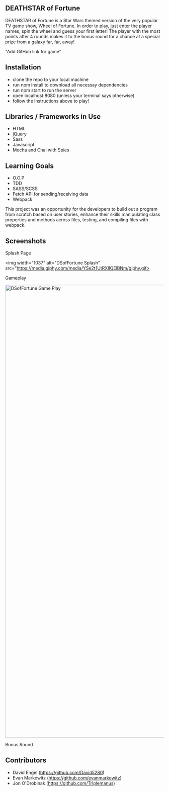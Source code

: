 ## DEATHSTAR of Fortune

DEATHSTAR of Fortune is a Star Wars themed version of the very popular TV game show, Wheel of Fortune. In order to play, 
just enter the player names, spin the wheel and guess your first letter! The player with the most points after 4 rounds 
makes it to the bonus round for a chance at a special prize from a galaxy far, far, away!

"Add GitHub link for game"

## Installation

 - clone the repo to your local machine
 - run npm install to download all necessay dependencies
 - run npm start to run the server
 - open localhost:8080 (unless your terminal says otherwise)
 - follow the instructions above to play!
 
 ## Libraries / Frameworks in Use
 
 - HTML
 - jQuery
 - Sass
 - Javascript
 - Mocha and Chai with Spies

## Learning Goals
 - O.O.P
 - TDD
 - SASS/SCSS
 - Fetch API for sending/receiving data
 - Webpack

This project was an opportunity for the developers to build out a program from scratch based on user stories, enhance 
their skills manipulating class properties and methods across files, testing, and compiling files with webpack. 

## Screenshots

Splash Page

<img width="1037" alt="DSofFortune Splash" src="https://media.giphy.com/media/YSe2t1UtRXlIQElBNm/giphy.gif>


Gameplay

<img width="1440" alt="DSofFortune Game Play" src="https://user-images.githubusercontent.com/17992280/58518679-58a2e680-816d-11e9-907f-bee8b9c3368a.png">


Bonus Round


## Contributors

- David Engel (https://github.com/David5280)
- Evan Markowitz (https://github.com/evanmarkowitz)
- Jon O'Drobinak (https://github.com/Triplemanus)
